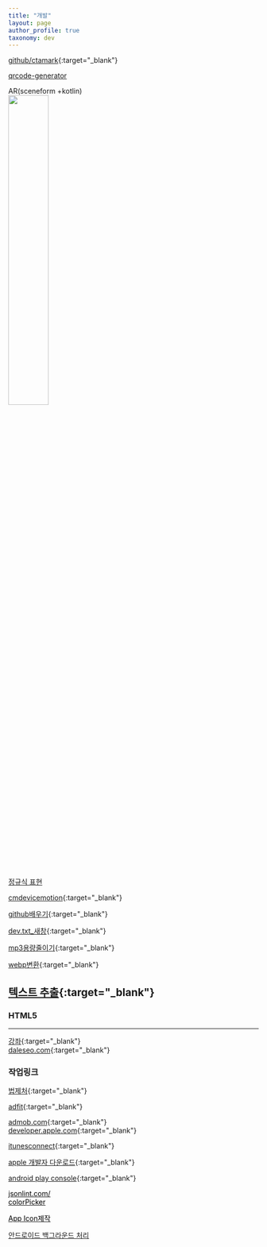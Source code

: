 ```yaml
---
title: "개발"
layout: page
author_profile: true
taxonomy: dev
---
```


[github/ctamark](https://github.com/ctamark){:target="_blank"}   

<a href='https://www.the-qrcode-generator.com/' target = '_blank'>qrcode-generator</a>   
 
AR(sceneform +kotlin)       
<img src="https://ctamark.github.io/sceneform-02.jpg" width="40%">   

<a href='https://inpa.tistory.com/entry/JS-%F0%9F%93%9A-%EC%A0%95%EA%B7%9C%EC%8B%9D-RegExp-%EB%88%84%EA%B5%AC%EB%82%98-%EC%9D%B4%ED%95%B4%ED%95%98%EA%B8%B0-%EC%89%BD%EA%B2%8C-%EC%A0%95%EB%A6%AC' target='_blank'>정규식 표현</a>

[cmdevicemotion](https://nshipster.com/cmdevicemotion/){:target="_blank"}   

[github배우기](https://www.devinlife.com){:target="_blank"}   

[dev.txt_새창](./dev.txt){:target="_blank"}   

[mp3용량줄이기](https://www.mp3smaller.com/){:target="_blank"}

[webp변환](https://ezgif.com/webp-to-png){:target="_blank"}   

[텍스트 추출](https://www.cardscanner.co/ko/image-to-text){:target="_blank"}
---
### HTML5  
---
[강좌](https://blog.mnmsoft.co.kr/categories/antkill/){:target="_blank"}   
[daleseo.com](https://www.daleseo.com/){:target="_blank"}   


### 작업링크  
[법제처](https://law.go.kr){:target="_blank"}

[adfit](https://adfit.github.io){:target="_blank"}

[admob.com](https://www.admob.com){:target="_blank"}   
[developer.apple.com](https://developer.apple.com){:target="_blank"}

[itunesconnect](https://appstoreconnect.apple.com){:target="_blank"}

[apple 개발자 다운로드](https://developer.apple.com/download/more){:target="_blank"}

[android play console](https://play.google.com/console/){:target="_blank"}
		
<a href="https://jsonlint.com/"><font color=black>jsonlint.com/</font></a><br>
<a href="https://wepplication.github.io/tools/colorPicker/"><font color=black>colorPicker</font></a><br>
	
<a href="https://makeappicon.com/" target=_blank><font color=black> App Icon제작</font></a>   
   
<a href="https://medium.com/@limgyumin/%EC%83%88%EB%A1%9C%EC%9A%B4-%EC%95%88%EB%93%9C%EB%A1%9C%EC%9D%B4%EB%93%9C-%EB%B0%B1%EA%B7%B8%EB%9D%BC%EC%9A%B4%EB%93%9C-%EC%9E%91%EC%97%85-%EC%B2%98%EB%A6%AC%EB%B2%95-workmanager-f625e07b384c" target=_blank> 안드로이드 백그라운드 처리</a>
